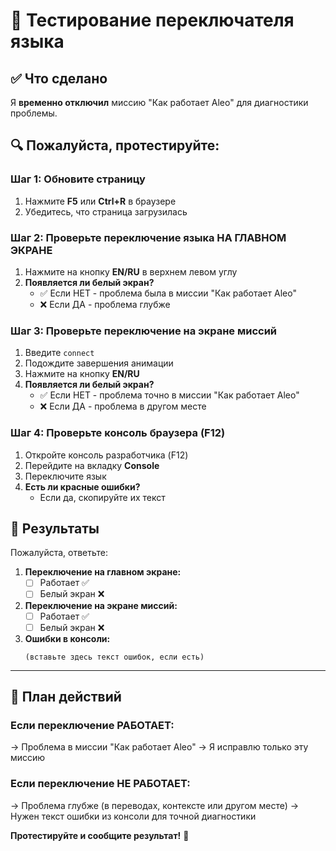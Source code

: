 # 🧪 Тестирование переключателя языка

## ✅ Что сделано

Я **временно отключил** миссию "Как работает Aleo" для диагностики проблемы.

## 🔍 Пожалуйста, протестируйте:

### Шаг 1: Обновите страницу
1. Нажмите **F5** или **Ctrl+R** в браузере
2. Убедитесь, что страница загрузилась

### Шаг 2: Проверьте переключение языка НА ГЛАВНОМ ЭКРАНЕ
1. Нажмите на кнопку **EN/RU** в верхнем левом углу
2. **Появляется ли белый экран?**
   - ✅ Если НЕТ - проблема была в миссии "Как работает Aleo"
   - ❌ Если ДА - проблема глубже

### Шаг 3: Проверьте переключение на экране миссий
1. Введите `connect`
2. Подождите завершения анимации
3. Нажмите на кнопку **EN/RU**
4. **Появляется ли белый экран?**
   - ✅ Если НЕТ - проблема точно в миссии "Как работает Aleo"
   - ❌ Если ДА - проблема в другом месте

### Шаг 4: Проверьте консоль браузера (F12)
1. Откройте консоль разработчика (F12)
2. Перейдите на вкладку **Console**
3. Переключите язык
4. **Есть ли красные ошибки?**
   - Если да, скопируйте их текст

## 📝 Результаты

Пожалуйста, ответьте:

1. **Переключение на главном экране:**
   - [ ] Работает ✅
   - [ ] Белый экран ❌

2. **Переключение на экране миссий:**
   - [ ] Работает ✅
   - [ ] Белый экран ❌

3. **Ошибки в консоли:**
   ```
   (вставьте здесь текст ошибок, если есть)
   ```

---

## 🎯 План действий

### Если переключение РАБОТАЕТ:
→ Проблема в миссии "Как работает Aleo"
→ Я исправлю только эту миссию

### Если переключение НЕ РАБОТАЕТ:
→ Проблема глубже (в переводах, контексте или другом месте)
→ Нужен текст ошибки из консоли для точной диагностики

**Протестируйте и сообщите результат!** 🙏

